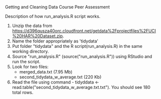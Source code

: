 Getting and Cleaning Data Course 
Peer Assessment 

Description of how run_analysis.R script works.

1. Unzip the data from https://d396qusza40orc.cloudfront.net/getdata%2Fprojectfiles%2FUCI%20HAR%20Dataset.zip.
2. Name the folder appropriately as 'tidydata'
3. Put folder "tidydata" and the R script(run_analysis.R) in the same working directory.
4. Source "run_analysis.R" (source("run_analysis.R")) using RStudio and run the script.
5. Look for two files:
    - merged_data.txt (7.95 Mb)
    - second_tidydata_w_average.txt (220 Kb)
6. Read the file using command  - tidyddata <- read.table("second_tidydata_w_average.txt.txt"). You should see 180 total rows.